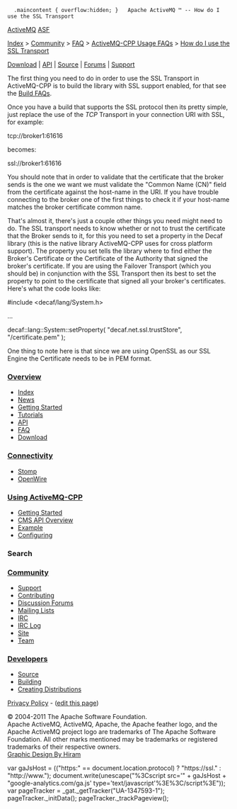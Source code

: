       .maincontent { overflow:hidden; }   Apache ActiveMQ ™ -- How do I use the SSL Transport 

[ActiveMQ](http://activemq.apache.org/) [ASF](http://www.apache.org)

[Index](index.html) > [Community](community.html) > [FAQ](faq.html) > [ActiveMQ-CPP Usage FAQs](activemq-cpp-usage-faqs.html) > [How do I use the SSL Transport](how-do-i-use-the-ssl-transport.html)

[Download](download.html) | [API](api.html) | [Source](source.html) | [Forums](http://activemq.apache.org/discussion-forums.html) | [Support](support.html)

The first thing you need to do in order to use the SSL Transport in ActiveMQ-CPP is to build the library with SSL support enabled, for that see the [Build FAQs](building-faqs.html).

Once you have a build that supports the SSL protocol then its pretty simple, just replace the use of the _TCP_ Transport in your connection URI with SSL, for example:

tcp://broker1:61616

becomes:

ssl://broker1:61616

You should note that in order to validate that the certificate that the broker sends is the one we want we must validate the "Common Name (CN)" field from the certificate against the host-name in the URI. If you have trouble connecting to the broker one of the first things to check it if your host-name matches the broker certificate common name.

That's almost it, there's just a couple other things you need might need to do. The SSL transport needs to know whether or not to trust the certificate that the Broker sends to it, for this you need to set a property in the Decaf library (this is the native library ActiveMQ-CPP uses for cross platform support). The property you set tells the library where to find either the Broker's Certificate or the Certificate of the Authority that signed the broker's certificate. If you are using the Failover Transport (which you should be) in conjunction with the SSL Transport then its best to set the property to point to the certificate that signed all your broker's certificates. Here's what the code looks like:

#include <decaf/lang/System.h>

...

decaf::lang::System::setProperty( "decaf.net.ssl.trustStore", "<path to Certificate file>/certificate.pem" );

One thing to note here is that since we are using OpenSSL as our SSL Engine the Certificate needs to be in PEM format.

### [Overview](index.html)

*   [Index](index.html)
*   [News](news.html)
*   [Getting Started](getting-started.html)
*   [Tutorials](tutorials.html)
*   [API](api.html)
*   [FAQ](faq.html)
*   [Download](download.html)

### [Connectivity](connectivity.html)

*   [Stomp](stomp-support.html)
*   [OpenWire](openwire-support.html)

### [Using ActiveMQ-CPP](using-activemq-cpp.html)

*   [Getting Started](getting-started.html)
*   [CMS API Overview](cms-api-overview.html)
*   [Example](example.html)
*   [Configuring](configuring.html)

### Search

    
  

### [Community](community.html)

*   [Support](support.html)
*   [Contributing](http://activemq.apache.org/contributing.html)
*   [Discussion Forums](http://activemq.apache.org/discussion-forums.html)
*   [Mailing Lists](http://activemq.apache.org/mailing-lists.html)
*   [IRC](irc://irc.codehaus.org/activemq)
*   [IRC Log](http://servlet.uwyn.com/drone/log/hausbot/activemq)
*   [Site](site.html)
*   [Team](http://activemq.apache.org/team.html)

### [Developers](developers.html)

*   [Source](source.html)
*   [Building](building.html)
*   [Creating Distributions](creating-distributions.html)

[Privacy Policy](http://activemq.apache.org/privacy-policy.html) \- ([edit this page](https://cwiki.apache.org/confluence/pages/editpage.action?pageId=21792569))

© 2004-2011 The Apache Software Foundation.  
Apache ActiveMQ, ActiveMQ, Apache, the Apache feather logo, and the Apache ActiveMQ project logo are trademarks of The Apache Software Foundation. All other marks mentioned may be trademarks or registered trademarks of their respective owners.  
[Graphic Design By Hiram](http://hiramchirino.com)

var gaJsHost = (("https:" == document.location.protocol) ? "https://ssl." : "http://www."); document.write(unescape("%3Cscript src='" + gaJsHost + "google-analytics.com/ga.js' type='text/javascript'%3E%3C/script%3E")); var pageTracker = \_gat.\_getTracker("UA-1347593-1"); pageTracker.\_initData(); pageTracker.\_trackPageview();